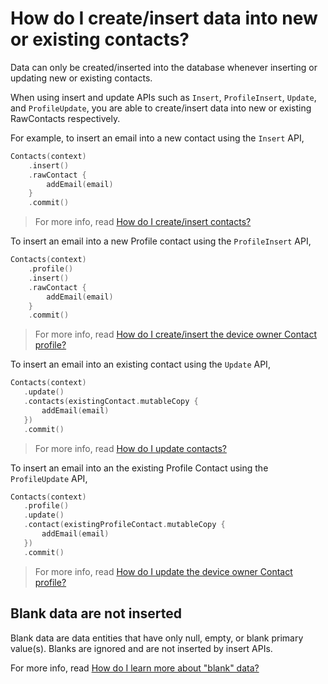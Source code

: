 # How do I create/insert data into new or existing contacts?

Data can only be created/inserted into the database whenever inserting or updating new or existing 
contacts.

When using insert and update APIs such as `Insert`, `ProfileInsert`, `Update`, and `ProfileUpdate`,
you are able to create/insert data into new or existing RawContacts respectively.

For example, to insert an email into a new contact using the `Insert` API,

```kotlin
Contacts(context)
    .insert()
    .rawContact {
        addEmail(email)
    }
    .commit()
```

> For more info, read [How do I create/insert contacts?](/howto/howto-insert-contacts.md)

To insert an email into a new Profile contact using the `ProfileInsert` API,

```kotlin
Contacts(context)
    .profile()
    .insert()
    .rawContact {
        addEmail(email)
    }
    .commit()
```

> For more info, read [How do I create/insert the device owner Contact profile?](/howto/howto-insert-profile.md)

To insert an email into an existing contact using the `Update` API,
 
 ```kotlin
Contacts(context)
    .update()
    .contacts(existingContact.mutableCopy {
        addEmail(email)
    })
    .commit()
 ```
 
 > For more info, read [How do I update contacts?](/howto/howto-update-contacts.md)

To insert an email into an the existing Profile Contact using the `ProfileUpdate` API,
 
 ```kotlin
Contacts(context)
    .profile()
    .update()
    .contact(existingProfileContact.mutableCopy {
        addEmail(email)
    })
    .commit()
 ```
 
> For more info, read [How do I update the device owner Contact profile?](/howto/howto-update-profile.md)

## Blank data are not inserted

Blank data are data entities that have only null, empty, or blank primary value(s). Blanks are 
ignored and are not inserted by insert APIs.

For more info, read [How do I learn more about "blank" data?](/howto/howto-learn-more-about-blank-data.md)